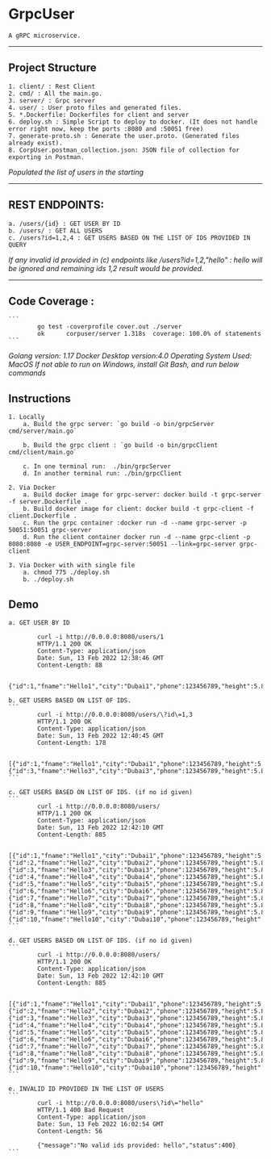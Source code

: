 # GrpcUser
    A gRPC microservice.

---

## Project Structure

    1. client/ : Rest Client
    2. cmd/ : All the main.go.
    3. server/ : Grpc server
    4. user/ : User proto files and generated files.
    5. *.Dockerfile: Dockerfiles for client and server
    6. deploy.sh : Simple Script to deploy to docker. (It does not handle error right now, keep the ports :8080 and :50051 free)
    7. generate-proto.sh : Generate the user.proto. (Generated files already exist).
    8. CorpUser.postman_collection.json: JSON file of collection for exporting in Postman.

*Populated the list of users in the starting*

---

## REST ENDPOINTS:
    a. /users/{id} : GET USER BY ID
    b. /users/ : GET ALL USERS
    c. /users?id=1,2,4 : GET USERS BASED ON THE LIST OF IDS PROVIDED IN QUERY

*If any invalid id provided in (c) endpoints like /users?id=1,2,"hello" : hello will be ignored and remaining ids 1,2 result would be provided.*

---

## Code Coverage :
    ```
            go test -coverprofile cover.out ./server
            ok      corpuser/server 1.318s  coverage: 100.0% of statements
    ```
    
*Golang version: 1.17*
*Docker Desktop version:4.0*
*Operating System Used: MacOS*
*If not able to run on Windows, install Git Bash, and run below commands*


## Instructions
    1. Locally
        a. Build the grpc server: `go build -o bin/grpcServer cmd/server/main.go`

        b. Build the grpc client : `go build -o bin/grpcClient cmd/client/main.go`
    
        c. In one terminal run:  ./bin/grpcServer
        d. In another terminal run: ./bin/grpcClient

    2. Via Docker
        a. Build docker image for grpc-server: docker build -t grpc-server -f server.Dockerfile .
        b. Build docker image for client: docker build -t grpc-client -f client.Dockerfile .  
        c. Run the grpc container :docker run -d --name grpc-server -p 50051:50051 grpc-server
        d. Run the client container docker run -d --name grpc-client -p 8080:8080 -e USER_ENDPOINT=grpc-server:50051 --link=grpc-server grpc-client
    
    3. Via Docker with with single file
        a. chmod 775 ./deploy.sh
        b. ./deploy.sh


## Demo
    a. GET USER BY ID
```
        curl -i http://0.0.0.0:8080/users/1
        HTTP/1.1 200 OK
        Content-Type: application/json
        Date: Sun, 13 Feb 2022 12:38:46 GMT
        Content-Length: 88

        {"id":1,"fname":"Hello1","city":"Dubai1","phone":123456789,"height":5.8,"married":true}

```

    b. GET USERS BASED ON LIST OF IDS.
    ```
            curl -i http://0.0.0.0:8080/users/\?id\=1,3
            HTTP/1.1 200 OK
            Content-Type: application/json
            Date: Sun, 13 Feb 2022 12:40:45 GMT
            Content-Length: 178

            [{"id":1,"fname":"Hello1","city":"Dubai1","phone":123456789,"height":5.8,"married":true},{"id":3,"fname":"Hello3","city":"Dubai3","phone":123456789,"height":5.8,"married":true}]
    ```

    c. GET USERS BASED ON LIST OF IDS. (if no id given)
    ```
            curl -i http://0.0.0.0:8080/users/    
            HTTP/1.1 200 OK
            Content-Type: application/json
            Date: Sun, 13 Feb 2022 12:42:10 GMT
            Content-Length: 885

            [{"id":1,"fname":"Hello1","city":"Dubai1","phone":123456789,"height":5.8,"married":true},{"id":2,"fname":"Hello2","city":"Dubai2","phone":123456789,"height":5.8,"married":true},{"id":3,"fname":"Hello3","city":"Dubai3","phone":123456789,"height":5.8,"married":true},{"id":4,"fname":"Hello4","city":"Dubai4","phone":123456789,"height":5.8,"married":true},{"id":5,"fname":"Hello5","city":"Dubai5","phone":123456789,"height":5.8,"married":true},{"id":6,"fname":"Hello6","city":"Dubai6","phone":123456789,"height":5.8,"married":true},{"id":7,"fname":"Hello7","city":"Dubai7","phone":123456789,"height":5.8,"married":true},{"id":8,"fname":"Hello8","city":"Dubai8","phone":123456789,"height":5.8,"married":true},{"id":9,"fname":"Hello9","city":"Dubai9","phone":123456789,"height":5.8,"married":true},{"id":10,"fname":"Hello10","city":"Dubai10","phone":123456789,"height":5.8,"married":true}]
    ```

    d. GET USERS BASED ON LIST OF IDS. (if no id given)
    ```
            curl -i http://0.0.0.0:8080/users/    
            HTTP/1.1 200 OK
            Content-Type: application/json
            Date: Sun, 13 Feb 2022 12:42:10 GMT
            Content-Length: 885

            [{"id":1,"fname":"Hello1","city":"Dubai1","phone":123456789,"height":5.8,"married":true},{"id":2,"fname":"Hello2","city":"Dubai2","phone":123456789,"height":5.8,"married":true},{"id":3,"fname":"Hello3","city":"Dubai3","phone":123456789,"height":5.8,"married":true},{"id":4,"fname":"Hello4","city":"Dubai4","phone":123456789,"height":5.8,"married":true},{"id":5,"fname":"Hello5","city":"Dubai5","phone":123456789,"height":5.8,"married":true},{"id":6,"fname":"Hello6","city":"Dubai6","phone":123456789,"height":5.8,"married":true},{"id":7,"fname":"Hello7","city":"Dubai7","phone":123456789,"height":5.8,"married":true},{"id":8,"fname":"Hello8","city":"Dubai8","phone":123456789,"height":5.8,"married":true},{"id":9,"fname":"Hello9","city":"Dubai9","phone":123456789,"height":5.8,"married":true},{"id":10,"fname":"Hello10","city":"Dubai10","phone":123456789,"height":5.8,"married":true}]
    ```

    e. INVALID ID PROVIDED IN THE LIST OF USERS
    ```
            curl -i http://0.0.0.0:8080/users\?id\="hello"
            HTTP/1.1 400 Bad Request
            Content-Type: application/json
            Date: Sun, 13 Feb 2022 16:02:54 GMT
            Content-Length: 56

            {"message":"No valid ids provided: hello","status":400}
    ```
